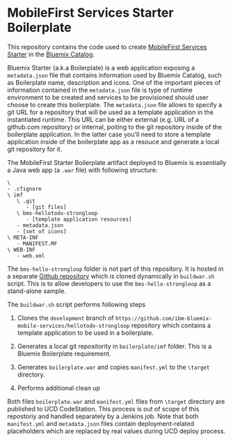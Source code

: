 # MobileFirst Services Starter Boilerplate

This repository contains the code used to create [MobileFirst Services Starter](https://console.ng.bluemix.net/catalog/starters/mobilefirst-services-starter/) in the [Bluemix Catalog](https://console.ng.bluemix.net/catalog/starters/mobilefirst-services-starter).

Bluemix Starter (a.k.a Boilerplate) is a web application exposing a `metadata.json` file that contains information used by Bluemix Catalog, such as Boilerplate name, description and icons. One of the important pieces of information contained in the `metadata.json` file is type of runtime environment to be created and services to be provisioned should user choose to create this boilerplate. The `metadata.json` file allows to specify a git URL for a repository that will be used as a template application in the instantiated runtime. This URL can be either external (e.g. URL of a github.com repository) or internal, poiting to the git repository inside of the boilerplate application. In the latter case you'll need to store a template application inside of the boilerplate app as a resouce and generate a local git repository for it. 

The MobileFirst Starter Boilerplate artifact deployed to Bluemix is essentially a Java web app (a `.war` file) with following structure:

```
\
- .cfignore
\ imf
   \ .git
      - [git files]
   \ bms-hellotodo-strongloop
      - [template application resources]
   - metadata.json
   - [set of icons]
\ META-INF
   - MANIFEST.MF
\ WEB-INF
   - web.xml

```

The `bms-hello-strongloop` folder is not part of this repository. It is hosted in a separate [Github repository](https://github.com/ibm-bluemix-mobile-services/hellotodo-strongloop) which is cloned dynamically in `buildwar.sh` script. This is to allow developers to use the `bms-hello-strongloop` as a stand-alone sample.

The `buildwar.sh` script performs following steps

1. Clones the `development` branch of `https://github.com/ibm-bluemix-mobile-services/hellotodo-strongloop` repository which contains a template application to be used in a boilerplate. 

2. Generates a local git repositority in `boilerplate/imf` folder. This is a Bluemix Boilerplate requirement. 

3. Generates `boilerplate.war` and copies `manifest.yml` to the `\target` directory.

4. Performs additional clean up 

Both files `boilerplate.war` and `manifest.yml` files from `\target` directory are published to UCD CodeStation. This process is out of scope of this repostoriy and handled separately by a Jenkins job. Note that both `manifest.yml` and `metadata.json` files contain deployment-related placeholders which are replaced by real values during UCD deploy process. 

